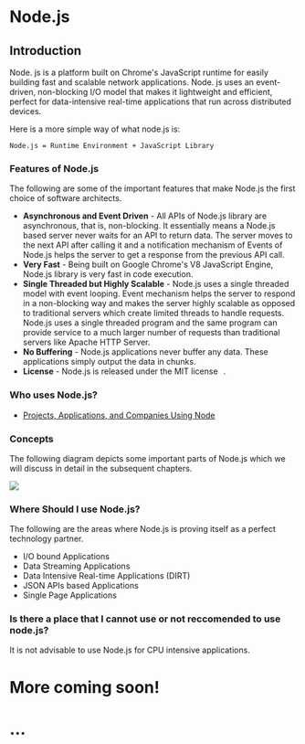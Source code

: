 <link rel="stylesheet" type="text/css" href="Styles/markdown-style.css" />

# Node.js

## Introduction

Node. js is a platform built on Chrome's JavaScript runtime for easily building fast and scalable network applications. Node. js uses an event-driven, non-blocking I/O model that makes it lightweight and efficient, perfect for data-intensive real-time applications that run across distributed devices.

Here is a more simple way of what node.js is:

`
    Node.js = Runtime Environment + JavaScript Library
`

### Features of Node.js
The following are some of the important features that make Node.js the first choice of software architects.

- **Asynchronous and Event Driven** - All APIs of Node.js library are asynchronous, that is, non-blocking. It essentially means a Node.js based server never waits for an API to return data. The server moves to the next API after calling it and a notification mechanism of Events of Node.js helps the server to get a response from the previous API call.
- **Very Fast** - Being built on Google Chrome's V8 JavaScript Engine, Node.js library is very fast in code execution.
- **Single Threaded but Highly Scalable** - Node.js uses a single threaded model with event looping. Event mechanism helps the server to respond in a non-blocking way and makes the server highly scalable as opposed to traditional servers which create limited threads to handle requests. Node.js uses a single threaded program and the same program can provide service to a much larger number of requests than traditional servers like Apache HTTP Server.
- **No Buffering** - Node.js applications never buffer any data. These applications simply output the data in chunks.
- **License** - Node.js is released under the MIT license[<img src="https://www.pngfind.com/pngs/m/88-882006_shares-svg-png-icon-shares-icon-transparent-png.png" height="10px" width="10px" />](https://raw.githubusercontent.com/joyent/node/v0.12.0/LICENSE).

### Who uses Node.js?

- [Projects, Applications, and Companies Using Node<img src="https://www.pngfind.com/pngs/m/88-882006_shares-svg-png-icon-shares-icon-transparent-png.png" height="10px" width="10px" />](https://github.com/nodejs/node-v0.x-archive/wiki/projects,-applications,-and-companies-using-node)

### Concepts
The following diagram depicts some important parts of Node.js which we will discuss in detail in the subsequent chapters.

<img src="https://www.tutorialspoint.com/nodejs/images/nodejs_concepts.jpg" />

### Where Should I use Node.js?
The following are the areas where Node.js is proving itself as a perfect technology partner.

- I/O bound Applications
- Data Streaming Applications
- Data Intensive Real-time Applications (DIRT)
- JSON APIs based Applications
- Single Page Applications

### Is there a place that I cannot use or not reccomended to use node.js?
It is not advisable to use Node.js for CPU intensive applications.


# More coming soon!
# …
